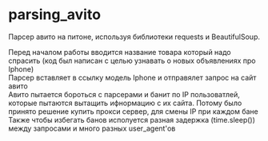 # parsing_avito

Парсер авито на питоне, используя библиотеки requests и BeautifulSoup.  
  
Перед началом работы вводится название товара который надо спрасить (код был написан с целью узнавать о новых объявлениях про Iphone)  
Парсер вставляет в ссылку модель Iphone и отправялет запрос на сайт авито  
Авито пытается бороться с парсерами и банит по IP пользоватлей, которые пытаются вытащить ифнормацию с их сайта. Потому было принято решение купить прокси сервер, для смены IP при каждом бане  
Также чтобы избегать банов исполуется разная задержка (time.sleep()) между запросами и много разных user_agent'ов
